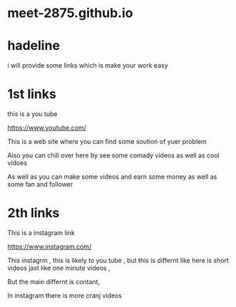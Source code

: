 # meet-2875.github.io
# hadeline
i will provide some links which is make your work easy
# 1st links

this is a you tube 

https://www.youtube.com/

 This is a web site where you can find some soution of yuer problem 

 Also you can chill over here by see some comady videos as well as  cool vidoes 

  As well as you can make some videos and earn some money as well as some fan and follower 


  # 2th links
   This is a instagram link 

   https://www.instagram.com/

   This instagrm , this is likely to you tube ,
   but this is differnt like here is short videos
   jast like one minute videos ,


   But the main differnt is contant,
   
   In instagram  there is more cranj videos 
   
